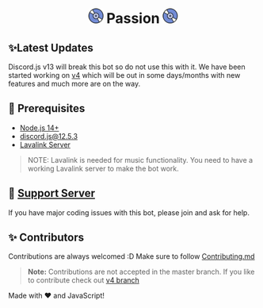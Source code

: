 <h1 align="center"><img src="./assets/logo.gif" width="30px"> Passion <img src="./assets/logo.gif" width="30px"></h1>

## ✨Latest Updates
Discord.js v13 will break this bot so do not use this with it. We have been started working on [v4](https://github.com/Capta1nM/Passion/tree/v5) which will be out in some days/months with new features and much more are on the way.

## 🚧 Prerequisites 

- [Node.js 14+](https://nodejs.org/en/download/)
- [discord.js@12.5.3](https://www.npmjs.com/package/discord.js/v/12.5.3)
- [Lavalink Server](https://github.com/freyacodes/Lavalink#server-configuration)

> NOTE: Lavalink is needed for music functionality. You need to have a working Lavalink server to make the bot work.

## 📝 [Support Server](https://discord.gg/uVh79WDzxS)

If you have major coding issues with this bot, please join and ask for help.

## ✨ Contributors

Contributions are always welcomed :D Make sure to follow [Contributing.md](/CONTRIBUTING.md)

> **Note:** Contributions are not accepted in the master branch. If you like to contribute check out [v4 branch](https://github.com/Capta1nM/Passion/tree/v5)

Made with :heart: and JavaScript!
